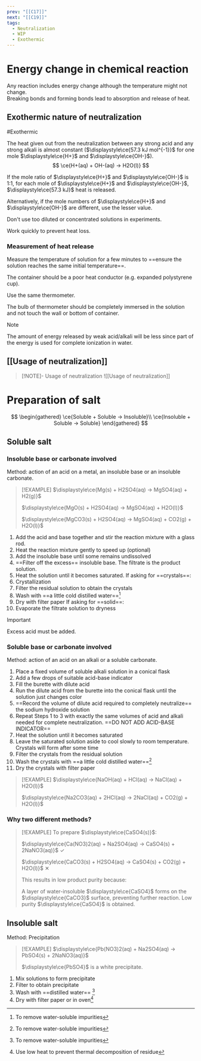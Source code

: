 ```yaml
---
prev: "[[C17]]"
next: "[[C19]]"
tags:
  - Neutralization
  - WIP
  - Exothermic
---
```


# Energy change in chemical reaction  
Any reaction includes energy change although the temperature might not change.  
Breaking bonds and forming bonds lead to absorption and release of heat.

## Exothermic nature of neutralization 
#Exothermic

The heat given out from the neutralization between any strong acid and any strong alkali is almost constant ($\displaystyle\ce{57.3 kJ mol^{-1}}$ for one mole $\displaystyle\ce{H+}$ and $\displaystyle\ce{OH-}$).  
$$
\ce{H+(aq) + OH-(aq) -> H2O(l)}
$$

If the mole ratio of $\displaystyle\ce{H+}$ and $\displaystyle\ce{OH-}$ is 1:1, for each mole of $\displaystyle\ce{H+}$ and $\displaystyle\ce{OH-}$, $\displaystyle\ce{57.3 kJ}$ heat is released.

Alternatively, if the mole numbers of $\displaystyle\ce{H+}$ and $\displaystyle\ce{OH-}$ are different, use the lesser value.

Don't use too diluted or concentrated solutions in experiments.

Work quickly to prevent heat loss.

### Measurement of heat release
Measure the temperature of solution for a few minutes to ==ensure the solution reaches the same initial temperature==.

The container should be a poor heat conductor (e.g. expanded polystyrene cup).

Use the same thermometer.

The bulb of thermometer should be completely immersed in the solution and not touch the wall or bottom of container.

> [!NOTE]
> The amount of energy released by weak acid/alkali will be less since part of the energy is used for complete ionization in water.

## [[Usage of neutralization]]
> [!NOTE]- Usage of neutralization
> ![[Usage of neutralization]]

# Preparation of salt 

$$
\begin{gathered}
\ce{Soluble + Soluble -> Insoluble}\\
\ce{Insoluble + Soluble -> Soluble}
\end{gathered}
$$

## Soluble salt 

### Insoluble base or carbonate involved 

Method: action of an acid on a metal, an insoluble base or an insoluble carbonate.

> [!EXAMPLE]
> $\displaystyle\ce{Mg(s) + H2SO4(aq) -> MgSO4(aq) + H2(g)}$
> 
> $\displaystyle\ce{MgO(s) + H2SO4(aq) -> MgSO4(aq) + H2O(l)}$
> 
> $\displaystyle\ce{MgCO3(s) + H2SO4(aq) -> MgSO4(aq) + CO2(g) + H2O(l)}$

1. Add the acid and base together and stir the reaction mixture with a glass rod.
2. Heat the reaction mixture gently to speed up (optional)
3. Add the insoluble base until some remains undissolved
4. ==Filter off the excess== insoluble base. The filtrate is the product solution.
5. Heat the solution until it becomes saturated.
   If asking for ==crystals==:
6. Crystallization
7. Filter the residual solution to obtain the crystals
8. Wash with ==a little cold distilled water==[^1]
9. Dry with filter paper
   If asking for ==solid==:
10. Evaporate the filtrate solution to dryness

> [!IMPORTANT]
> Excess acid must be added.

### Soluble base or carbonate involved 

Method: action of an acid on an alkali or a soluble carbonate.

1. Place a fixed volume of soluble alkali solution in a conical flask
2. Add a few drops of suitable acid-base indicator
3. Fill the burette with dilute acid
4. Run the dilute acid from the burette into the conical flask until the solution just changes color
5. ==Record the volume of dilute acid required to completely neutralize== the sodium hydroxide solution
6. Repeat Steps 1 to 3 with exactly the same volumes of acid and alkali needed for complete neutralization. ==DO NOT ADD ACID-BASE INDICATOR==
7. Heat the solution until it becomes saturated
8. Leave the saturated solution aside to cool slowly to room temperature. Crystals will form after some time
9. Filter the crystals from the residual solution
10. Wash the crystals with ==a little cold distilled water==[^1]
11. Dry the crystals with filter paper

> [!EXAMPLE]
> $\displaystyle\ce{NaOH(aq) + HCl(aq) -> NaCl(aq) + H2O(l)}$
> 
> $\displaystyle\ce{Na2CO3(aq) + 2HCl(aq) -> 2NaCl(aq) + CO2(g) + H2O(l)}$

### Why two different methods?
> [!EXAMPLE]
> To prepare $\displaystyle\ce{CaSO4(s)}$:
> 
> $\displaystyle\ce{Ca(NO3)2(aq) + Na2SO4(aq) -> CaSO4(s) + 2NaNO3(aq)}$ ✓
> 
> $\displaystyle\ce{CaCO3(s) + H2SO4(aq) -> CaSO4(s) + CO2(g) + H2O(l)}$ ✕
> 
> This results in low product purity because:
> 
> A layer of water-insoluble $\displaystyle\ce{CaSO4}$ forms on the $\displaystyle\ce{CaCO3}$ surface, preventing further reaction. Low purity $\displaystyle\ce{CaSO4}$ is obtained.
 
## Insoluble salt 

Method: Precipitation

> [!EXAMPLE]
> $\displaystyle\ce{Pb(NO3)2(aq) + Na2SO4(aq) -> PbSO4(s) + 2NaNO3(aq)}$
> 
> $\displaystyle\ce{PbSO4}$ is a white precipitate.

1. Mix solutions to form precipitate
2. Filter to obtain precipitate
3. Wash with ==distilled water== [^1]
4. Dry with filter paper or in oven[^2]

[^1]: To remove water-soluble impurities
[^2]: Use low heat to prevent thermal decomposition of residue
